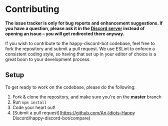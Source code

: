 # Contributing

**The issue tracker is only for bug reports and enhancement suggestions. If you have a question, please ask it in the [Discord server](https://discord.gg/4NE4bk7) instead of opening an issue – you will get redirected there anyway.**

If you wish to contribute to the happy-discord-bot codebase, feel free to fork the repository and submit a
pull request. We use ESLint to enforce a consistent coding style, so having that set up in your editor of choice
is a great boon to your development process.

## Setup

To get ready to work on the codebase, please do the following:

1. Fork & clone the repository, and make sure you're on the **master** branch
2. Run `npm install`
3. Code your heart out!
4. [Submit a pull request](https://github.com/An-Idiots-Happy Discord/happy-discord-bot/compare)
